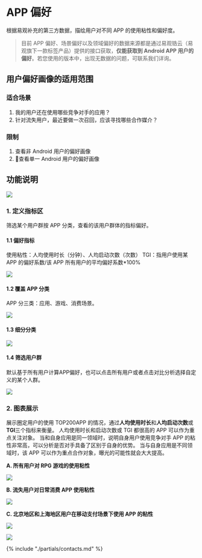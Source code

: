 # APP 偏好

根据易观补充的第三方数据，描绘用户对不同 APP 的使用粘性和偏好度。

> 目前 APP 偏好、场景偏好以及领域偏好的数据来源都是通过易观锆云（易观旗下一款标签产品）提供的接口获取，**仅能获取到 Android APP 用户的偏好**。若您使用的版本中，出现无数据的问题，可联系我们详询。

## 用户偏好画像的适用范围

### 适合场景

1. 我的用户还在使用哪些竞争对手的应用？
2. 针对流失用户，最近要做一次召回，应该寻找哪些合作媒介？

### 限制

1. 查看非 Android 用户的偏好画像 
2. 查看单一 Android 用户的偏好画像

## 功能说明

![ ](https://imguserradar.analysys.cn/fangzhou/img/2018/08/201808131528435138.png)

### 1. 定义指标区

筛选某个用户群按 APP 分类，查看的该用户群体的指标偏好。

#### 1.1 偏好指标

使用粘性：人均使用时长（分钟）、人均启动次数（次数）
TGI：指用户使用某 APP 的偏好系数/该 APP 所有用户的平均偏好系数*100%

![ ](https://imguserradar.analysys.cn/fangzhou/img/2018/08/201808131602163956.png)

#### 1.2 覆盖 APP 分类

APP 分三类：应用、游戏、消费场景。

![ ](https://imguserradar.analysys.cn/fangzhou/img/2018/08/201808131606548195.png)

#### 1.3 细分分类

![ ](https://imguserradar.analysys.cn/fangzhou/img/2018/08/201808131614488868.png)

#### 1.4 筛选用户群

默认基于所有用户计算APP偏好，也可以点击所有用户或者点击对比分析选择自定义的某个人群。

![ ](https://imguserradar.analysys.cn/fangzhou/img/2018/08/201808131703379881.png)

### 2. 图表展示

展示圈定用户的使用 TOP200APP 的情况，通过**人均使用时长**和**人均启动次数**或**TGI**三个指标来衡量。
人均使用时长和启动次数或 TGI 都很高的 APP 可以作为重点关注对象。
当和自身应用是同一领域时，说明自身用户使用竞争对手 APP 的粘性非常高，可以分析是否对手具备了区别于自身的优势。
当与自身应用是不同领域时，该 APP 可以作为重点合作对象，曝光的可能性就会大大提高。

**A. 所有用户对 RPG 游戏的使用粘性**

![ ](https://imguserradar.analysys.cn/fangzhou/img/2018/08/201808131704432984.png)

**B. 流失用户对日常消费 APP 使用粘性**

![ ](https://imguserradar.analysys.cn/fangzhou/img/2018/08/201808131711336382.png)

**C. 北京地区和上海地区用户在移动支付场景下使用 APP 的粘性**

![ ](https://imguserradar.analysys.cn/fangzhou/img/2018/08/201808131716364991.png)

![ ](https://imguserradar.analysys.cn/fangzhou/img/2018/08/201808131717366845.png)

{% include "./partials/contacts.md" %}